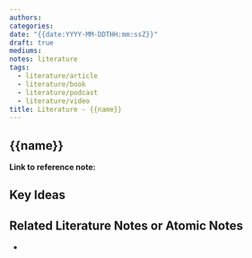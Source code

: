 ```yaml
---
authors: 
categories: 
date: "{{date:YYYY-MM-DDTHH:mm:ssZ}}"
draft: true
mediums: 
notes: literature
tags:
  - literature/article
  - literature/book
  - literature/podcast
  - literature/video
title: Literature - {{name}}
---
```


## {{name}}

**Link to reference note:**

## Key Ideas

<!-- Idea 1: Key point or insights written in your own words -->

## Related Literature Notes or Atomic Notes

-
